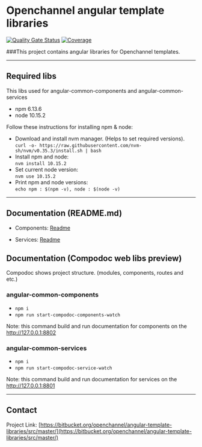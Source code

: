 # Openchannel angular template libraries
[![Quality Gate Status](https://sonarcloud.io/api/project_badges/measure?project=openchannel_angular-template-libraries&metric=alert_status&token=f76791dd255721aae0058043d34409a4d9310b17)](https://sonarcloud.io/dashboard?id=openchannel_angular-template-libraries)
[![Coverage](https://sonarcloud.io/api/project_badges/measure?project=openchannel_angular-template-libraries&metric=coverage&token=f76791dd255721aae0058043d34409a4d9310b17)](https://sonarcloud.io/dashboard?id=openchannel_angular-template-libraries)


###This project contains angular libraries for Openchannel templates.

---
## Required libs
This libs used for angular-common-components and angular-common-services

* npm 6.13.6
* node 10.15.2
   
Follow these instructions for installing npm & node:
  * Download and install nvm manager. (Helps to set required versions).   
   `curl -o- https://raw.githubusercontent.com/nvm-sh/nvm/v0.35.3/install.sh | bash`
  * Install npm and node:  
    `nvm install 10.15.2`
  * Set current node version:  
    `nvm use 10.15.2`
  * Print npm and node versions:  
    `echo npm : $(npm -v), node : $(node -v)`
---

## Documentation (README.md)
* Components: [Readme](./projects/angular-common-components/README.md)

* Services: [Readme](./projects/angular-common-services/README.md)

## Documentation (Compodoc web libs preview)
Compodoc shows project structure. (modules, components, routes and etc.)

### angular-common-components
- `npm i`
- `npm run start-compodoc-components-watch`

Note: this command build and run documentation for components on the http://127.0.0.1:8802

### angular-common-services
- `npm i`
- `npm run start-compodoc-service-watch`

Note: this command build and run documentation for services on the http://127.0.0.1:8801

---

<!-- CONTACT -->
## Contact
Project Link: [https://bitbucket.org/openchannel/angular-template-libraries/src/master/](https://bitbucket.org/openchannel/angular-template-libraries/src/master/)
